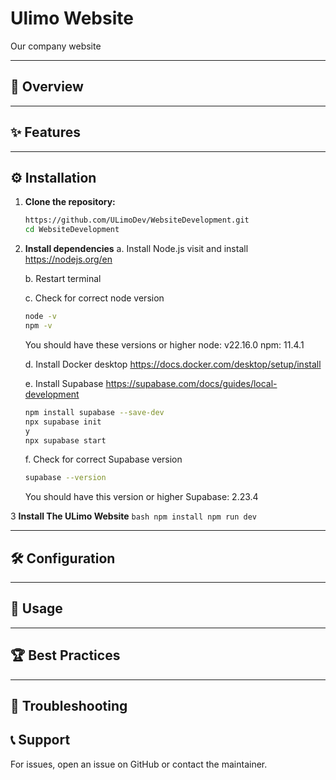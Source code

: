 # Ulimo Website

Our company website

---

## 🚀 Overview

---

## ✨ Features

---

## ⚙️ Installation

1. **Clone the repository:**
   ```bash
   https://github.com/ULimoDev/WebsiteDevelopment.git
   cd WebsiteDevelopment
   ```

2. **Install dependencies**
    a. Install Node.js
    visit and install https://nodejs.org/en

    b. Restart terminal

    c. Check for correct node version
    ```bash
    node -v
    npm -v
    ```
    You should have these versions or higher
    node: v22.16.0
    npm: 11.4.1

    d. Install Docker desktop
    https://docs.docker.com/desktop/setup/install

    e. Install Supabase
    https://supabase.com/docs/guides/local-development
    ```bash
    npm install supabase --save-dev
    npx supabase init
    y
    npx supabase start
    ```

    f. Check for correct Supabase version
    ```bash
    supabase --version
    ```
    You should have this version or higher
    Supabase: 2.23.4


3 **Install The ULimo Website**
    ```bash
    npm install
    npm run dev
    ```

---

## 🛠️ Configuration

---

## 🚦 Usage

---

## 🏆 Best Practices

---

## 🔧 Troubleshooting


## 📞 Support
For issues, open an issue on GitHub or contact the maintainer.